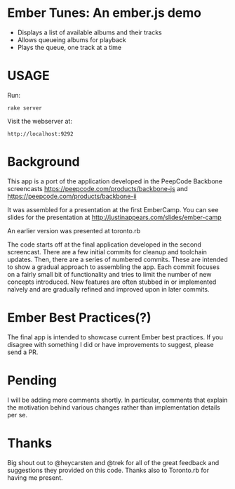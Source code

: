 Ember Tunes: An ember.js demo
==================================

- Displays a list of available albums and their tracks
- Allows queueing albums for playback
- Plays the queue, one track at a time

USAGE
=====

Run:

    rake server

Visit the webserver at:

    http://localhost:9292


Background
==========

This app is a port of the application developed in the PeepCode Backbone screencasts https://peepcode.com/products/backbone-js and https://peepcode.com/products/backbone-ii

It was assembled for a presentation at the first EmberCamp. You can see slides for the presentation at http://justinappears.com/slides/ember-camp

An earlier version was presented at toronto.rb

The code starts off at the final application developed in the second screencast. There are a few initial commits for cleanup and toolchain updates. Then, there are a series of numbered commits. These are intended to show a gradual approach to assembling the app. Each commit focuses on a fairly small bit of functionality and tries to limit the number of new concepts introduced. New features are often stubbed in or implemented naïvely and are gradually refined and improved upon in later commits.


Ember Best Practices(?)
=======================

The final app is intended to showcase current Ember best practices. If you disagree with something I did or have improvements to suggest, please send a PR.


Pending
=======

I will be adding more comments shortly. In particular, comments that explain the motivation behind various changes rather than implementation details per se.


Thanks
======

Big shout out to @heycarsten and @trek for all of the great feedback and suggestions they provided on this code. Thanks also to Toronto.rb for having me present.
